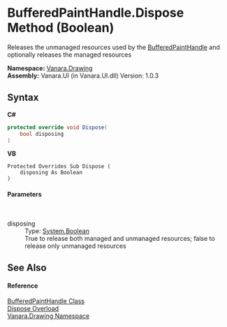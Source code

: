 # BufferedPaintHandle.Dispose Method (Boolean)
 

Releases the unmanaged resources used by the <a href="a766067f-9273-1b1c-b2bd-4a3f400fb603">BufferedPaintHandle</a> and optionally releases the managed resources

**Namespace:**&nbsp;<a href="244457de-0d9a-a7a6-a8cb-8ad874eb779f">Vanara.Drawing</a><br />**Assembly:**&nbsp;Vanara.UI (in Vanara.UI.dll) Version: 1.0.3

## Syntax

**C#**<br />
``` C#
protected override void Dispose(
	bool disposing
)
```

**VB**<br />
``` VB
Protected Overrides Sub Dispose ( 
	disposing As Boolean
)
```


#### Parameters
&nbsp;<dl><dt>disposing</dt><dd>Type: <a href="http://msdn2.microsoft.com/en-us/library/a28wyd50" target="_blank">System.Boolean</a><br />True to release both managed and unmanaged resources; false to release only unmanaged resources</dd></dl>

## See Also


#### Reference
<a href="a766067f-9273-1b1c-b2bd-4a3f400fb603">BufferedPaintHandle Class</a><br /><a href="fc0eb9ed-efa4-2da9-e14d-8f0664bc9c34">Dispose Overload</a><br /><a href="244457de-0d9a-a7a6-a8cb-8ad874eb779f">Vanara.Drawing Namespace</a><br />